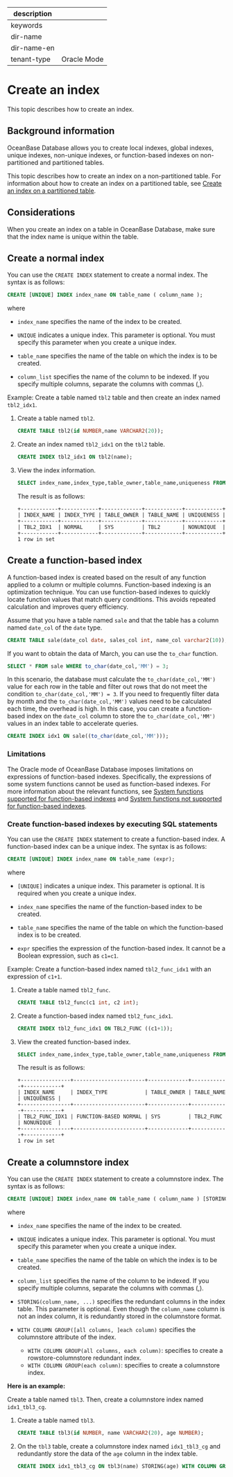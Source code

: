 |description||
|---|---|
|keywords||
|dir-name||
|dir-name-en||
|tenant-type|Oracle Mode|

# Create an index

This topic describes how to create an index.

## Background information

OceanBase Database allows you to create local indexes, global indexes, unique indexes, non-unique indexes, or function-based indexes on non-partitioned and partitioned tables.

This topic describes how to create an index on a non-partitioned table. For information about how to create an index on a partitioned table, see [Create an index on a partitioned table](../200.manage-partitions-of-oracle-mode/900.create-partition-table-index-of-oracle-mode/200.local-index-of-oracle-mode.md).

## Considerations

When you create an index on a table in OceanBase Database, make sure that the index name is unique within the table.

## Create a normal index

You can use the `CREATE INDEX` statement to create a normal index. The syntax is as follows:

```sql
CREATE [UNIQUE] INDEX index_name ON table_name ( column_name );
```

where

* `index_name` specifies the name of the index to be created.

* `UNIQUE` indicates a unique index. This parameter is optional. You must specify this parameter when you create a unique index.

* `table_name` specifies the name of the table on which the index is to be created.

* `column_list` specifies the name of the column to be indexed. If you specify multiple columns, separate the columns with commas (,).

Example: Create a table named `tbl2` table and then create an index named `tbl2_idx1`.

1. Create a table named `tbl2`.

   ```sql
   CREATE TABLE tbl2(id NUMBER,name VARCHAR2(20));
   ```

2. Create an index named `tbl2_idx1` on the `tbl2` table.

   ```sql
   CREATE INDEX tbl2_idx1 ON tbl2(name);
   ```

3. View the index information.

   ```sql
   SELECT index_name,index_type,table_owner,table_name,uniqueness FROM user_indexes WHERE table_name='TBL2';
   ```

   The result is as follows:

   ```shell
   +------------+------------+-------------+------------+------------+
   | INDEX_NAME | INDEX_TYPE | TABLE_OWNER | TABLE_NAME | UNIQUENESS |
   +------------+------------+-------------+------------+------------+
   | TBL2_IDX1  | NORMAL     | SYS         | TBL2       | NONUNIQUE  |
   +------------+------------+-------------+------------+------------+
   1 row in set
   ```

## Create a function-based index

A function-based index is created based on the result of any function applied to a column or multiple columns. Function-based indexing is an optimization technique. You can use function-based indexes to quickly locate function values that match query conditions. This avoids repeated calculation and improves query efficiency.

Assume that you have a table named `sale` and that the table has a column named `date_col` of the `date` type.

```sql
CREATE TABLE sale(date_col date, sales_col int, name_col varchar2(10));
```

If you want to obtain the data of March, you can use the `to_char` function.

```sql
SELECT * FROM sale WHERE to_char(date_col,'MM') = 3;
```

In this scenario, the database must calculate the `to_char(date_col,'MM')` value for each row in the table and filter out rows that do not meet the condition `to_char(date_col,'MM') = 3`. If you need to frequently filter data by month and the `to_char(date_col,'MM')` values need to be calculated each time, the overhead is high. In this case, you can create a function-based index on the `date_col` column to store the `to_char(date_col,'MM')` values in an index table to accelerate queries.

```sql
CREATE INDEX idx1 ON sale((to_char(date_col,'MM')));
```

### Limitations

The Oracle mode of OceanBase Database imposes limitations on expressions of function-based indexes. Specifically, the expressions of some system functions cannot be used as function-based indexes. For more information about the relevant functions, see [System functions supported for function-based indexes](../400.manage-indexes-of-oracle-mode/500.function-index-list-of-supported-functions-of-oracle-mode.md) and [System functions not supported for function-based indexes](../400.manage-indexes-of-oracle-mode/600.function-index-list-of-not-supported-functions-of-oracle-mode.md).

### Create function-based indexes by executing SQL statements

You can use the `CREATE INDEX` statement to create a function-based index. A function-based index can be a unique index. The syntax is as follows:

```sql
CREATE [UNIQUE] INDEX index_name ON table_name (expr);
```

where

* `[UNIQUE]` indicates a unique index. This parameter is optional. It is required when you create a unique index.

* `index_name` specifies the name of the function-based index to be created.

* `table_name` specifies the name of the table on which the function-based index is to be created.

* `expr` specifies the expression of the function-based index. It cannot be a Boolean expression, such as `c1=c1`.

Example: Create a function-based index named `tbl2_func_idx1` with an expression of `c1+1`.

1. Create a table named `tbl2_func`.

   ```sql
   CREATE TABLE tbl2_func(c1 int, c2 int);
   ```

2. Create a function-based index named `tbl2_func_idx1`.

   ```sql
   CREATE INDEX tbl2_func_idx1 ON TBL2_FUNC ((c1+1));
   ```

3. View the created function-based index.

   ```sql
   SELECT index_name,index_type,table_owner,table_name,uniqueness FROM user_indexes WHERE table_name='TBL2_FUNC';
   ```

   The result is as follows:

   ```shell
   +----------------+-----------------------+-------------+------------+------------+
   | INDEX_NAME     | INDEX_TYPE            | TABLE_OWNER | TABLE_NAME | UNIQUENESS |
   +----------------+-----------------------+-------------+------------+------------+
   | TBL2_FUNC_IDX1 | FUNCTION-BASED NORMAL | SYS         | TBL2_FUNC  | NONUNIQUE  |
   +----------------+-----------------------+-------------+------------+------------+
   1 row in set
   ```

## Create a columnstore index

You can use the `CREATE INDEX` statement to create a columnstore index. The syntax is as follows:

```sql
CREATE [UNIQUE] INDEX index_name ON table_name ( column_name ) [STORING(column_name, ...)] WITH COLUMN GROUP([all columns, ]each column);
```

where

* `index_name` specifies the name of the index to be created.

* `UNIQUE` indicates a unique index. This parameter is optional. You must specify this parameter when you create a unique index.

* `table_name` specifies the name of the table on which the index is to be created.

* `column_list` specifies the name of the column to be indexed. If you specify multiple columns, separate the columns with commas (,).

* `STORING(column_name, ...)` specifies the redundant columns in the index table. This parameter is optional. Even though the `column_name` column is not an index column, it is redundantly stored in the columnstore format.

* `WITH COLUMN GROUP([all columns, ]each column)` specifies the columnstore attribute of the index.

   * `WITH COLUMN GROUP(all columns, each column)`: specifies to create a rowstore-columnstore redundant index.
   * `WITH COLUMN GROUP(each column)`: specifies to create a columnstore index.

**Here is an example:**

Create a table named `tbl3`. Then, create a columnstore index named `idx1_tbl3_cg`.

1. Create a table named `tbl3`.

   ```sql
   CREATE TABLE tbl3(id NUMBER, name VARCHAR2(20), age NUMBER);
   ```

2. On the `tbl3` table, create a columnstore index named `idx1_tbl3_cg` and redundantly store the data of the `age` column in the index table.

   ```sql
   CREATE INDEX idx1_tbl3_cg ON tbl3(name) STORING(age) WITH COLUMN GROUP(each column);
   ```
